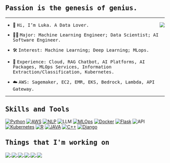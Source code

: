 
    
## <samp align="center">Passion is the genesis of genius.</samp>

---

<img align="right" src="https://leetcard.jacoblin.cool/kiangkiangkiang?ext=heatmap&font=patrick_hand&theme=transparent" />

- 👋 <samp>Hi, I’m Luka. A Data Lover.</samp>

- 👨‍💻 <samp>Major: Machine Learning Engineer; Data Scientist; AI Software Engineer.</samp>

- 🛠 <samp>Interest: Machine Learning; Deep Learning; MLops.</samp>

- 🙋 <samp>Experience: Cloud, RAG Chatbot, AI Platforms, AI Packages, MLOps Services, Information Extraction/Classification, Kubernetes.</samp>

- :cloud: <samp> AWS: Sagemaker, EC2, EMR, EKS, Bedrock, Lambda, API Gateway. </samp>
<!--- 
kiangkiangkiang/kiangkiangkiang is a ✨ special ✨ repository because its `README.md` (this file) appears on your GitHub profile.
You can click the Preview link to take a look at your changes.
--->



---

## <samp>Skills and Tools</samp>

<p>    
    <a href="#"><img alt="Python"  src="https://img.shields.io/badge/python%20-%23F7DF1E.svg?logo=python&logoColor=black"></a>
    <a href="#"><img alt="AWS" src="https://img.shields.io/badge/AWS%20-%23E34F26.svg?logo=AWS&logoColor=white"></a>
    <a href="#"><img alt="NLP" src="https://img.shields.io/badge/NLP%20-%231572B6.svg?logo=NLP&logoColor=white"></a>
    <img alt="LLM" src="https://img.shields.io/badge/-LLM-276DC3?style=flat-square&logo=LLM&logoColor=white" />
    <a href="#"><img alt="MLOps" src="https://img.shields.io/badge/MLOps%20-%232370ED.svg?logo=MLOps&logoColor=white"></a>
    <a href="#"><img alt="Docker" src="https://img.shields.io/badge/Docker%20-%23F7DF1E.svg?logo=Docker&logoColor=black"></a>  
    <a href="#"><img alt="Flask"  src="https://img.shields.io/badge/Flask%20-%23E34F26.svg?logo=Flask&logoColor=white"></a>
    <img alt="API" src="https://img.shields.io/badge/-API-003B57?style=flat-square&logo=API&logoColor=white" />
    <a href="#"><img alt="Kubernetes" src="https://img.shields.io/badge/Kubernetes%20-%23E34F26.svg?logo=Kubernetes&logoColor=white"></a>
    <a href="#"><img alt="R"  src="https://img.shields.io/badge/R%20-%231572B6.svg?logo=R&logoColor=white"></a>
    <a href="#"><img alt="JAVA" src="https://img.shields.io/badge/JAVA%20-%231572B6.svg?logo=JAVA&logoColor=white"></a>
    <a href="#"><img alt="C++" src="https://img.shields.io/badge/C++%20-%2300599C.svg?logo=c%2B%2B&logoColor=white"></a>
    <!--<a href="#"><img alt="MySQL"  src="https://img.shields.io/badge/MySQL-%23000000.svg?logo=MySQL&logoColor=white"></a>-->
    <a href="#"><img alt="Django"  src="https://img.shields.io/badge/Django%20-%23F7DF1E.svg?logo=Django&logoColor=black"></a>
</p>


## <samp>Things that I'm working on</samp>
  <a href="https://github.com/kiangkiangkiang/machine-learning-on-k8s">
  <img align="center" src="https://github-readme-stats.vercel.app/api/pin/?username=kiangkiangkiang&repo=machine-learning-on-k8s&theme=great-gatsby" />
</a>
  <a href="https://github.com/kiangkiangkiang/ggESDA">
  <img align="center" src="https://github-readme-stats.vercel.app/api/pin/?username=kiangkiangkiang&repo=ggESDA&theme=great-gatsby" />
</a>
<a href="https://github.com/kiangkiangkiang/Machine-Learning-Model-Serving">
  <img align="center" src="https://github-readme-stats.vercel.app/api/pin/?username=kiangkiangkiang&repo=Machine-Learning-Model-Serving&theme=great-gatsby" />
</a>
  <a href="https://github.com/kiangkiangkiang/Two-Stage-Method-For-Chinese-NLP">
  <img align="center" src="https://github-readme-stats.vercel.app/api/pin/?username=kiangkiangkiang&repo=Two-Stage-Method-For-Chinese-NLP&theme=great-gatsby" />
</a>
<a href="https://github.com/kiangkiangkiang/Information-Extraction-for-Chinese-NLP">
  <img align="center" src="https://github-readme-stats.vercel.app/api/pin/?username=kiangkiangkiang&repo=Information-Extraction-for-Chinese-NLP&theme=great-gatsby" />
</a>
  <a href="https://github.com/kiangkiangkiang/AWS-Sagemaker-Face-Detection-Example">
  <img align="center" src="https://github-readme-stats.vercel.app/api/pin/?username=kiangkiangkiang&repo=AWS-Sagemaker-Face-Detection-Example&theme=great-gatsby" />
</a>


  




